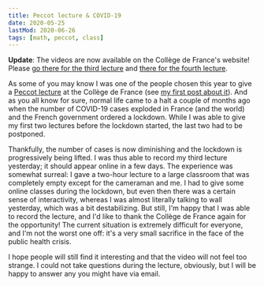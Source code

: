 ```yaml
---
title: Peccot lecture & COVID-19
date: 2020-05-25
lastMod: 2020-06-26
tags: [math, peccot, class]
---
```


**Update**: The videos are now available on the Collège de France's website! Please [go there for the third lecture](https://www.college-de-france.fr/site/cours-peccot/guestlecturer-2020-05-25-11h00.htm) and [there for the fourth lecture](https://www.college-de-france.fr/site/cours-peccot/guestlecturer-2020-05-28-11h00.htm).

As some of you may know I was one of the people chosen this year to give a [Peccot lecture](/class/peccot) at the Collège de France (see [my first post about it](/post/peccot)).
And as you all know for sure, normal life came to a halt a couple of months ago when the number of COVID-19 cases exploded in France (and the world) and the French government ordered a lockdown.
While I was able to give my first two lectures before the lockdown started, the last two had to be postponed.

Thankfully, the number of cases is now diminishing and the lockdown is progressively being lifted.
I was thus able to record my third lecture yesterday; it should appear online in a few days.
The experience was somewhat surreal: I gave a two-hour lecture to a large classroom that was completely empty except for the cameraman and me.
I had to give some online classes during the lockdown, but even then there was a certain sense of interactivity, whereas I was almost literally talking to wall yesterday, which was a bit destabilizing.
But still, I'm happy that I was able to record the lecture, and I'd like to thank the Collège de France again for the opportunity!
The current situation is extremely difficult for everyone, and I'm not the worst one off: it's a very small sacrifice in the face of the public health crisis.

I hope people will still find it interesting and that the video will not feel too strange.
I could not take questions during the lecture, obviously, but I will be happy to answer any you might have via email.
